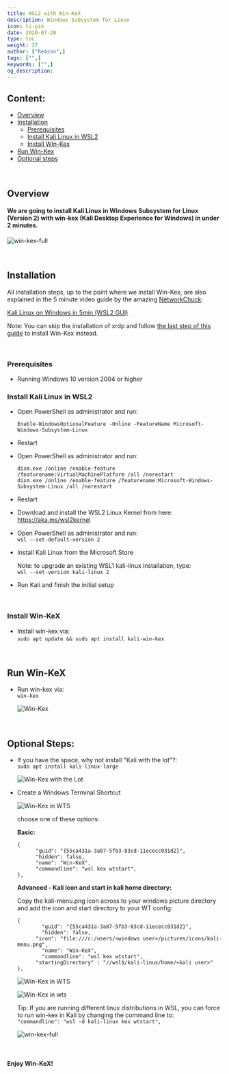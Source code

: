 ```yaml
---
title: WSL2 with Win-KeX
description: Windows Subsystem for Linux
icon: ti-pin
date: 2020-07-28
type: toc
weight: 37
author: ["Re4son",]
tags: ["",]
keywords: ["",]
og_description:
---
```


## Content:

- [Overview](#overview)
- [Installation](#installation)
  - [Prerequisites](#prerequisites)
  - [Install Kali Linux in WSL2](#install-kali-linux-in-wsl2)
  - [Install Win-Kex](#install-win-kex)
- [Run Win-Kex](#run-win-kex)
- [Optional steps](#optional-steps)

&nbsp;

## Overview

#### We are going to install Kali Linux in Windows Subsystem for Linux (Version 2) with win-kex (Kali Desktop Experience for Windows) in under 2 minutes.

![win-kex-full](./win-kex-full.png)

&nbsp;

## Installation

All installation steps, up to the point where we install Win-Kex, are also explained in the 5 minute video guide by the amazing [NetworkChuck](https:/twitter.com/NetWorkChuck):

[Kali Linux on Windows in 5min (WSL2 GUI)](https://www.youtube.com/watch?v=AfVH54edAHU)

Note: You can skip the installation of xrdp and follow [the last step of this guide](#install-win-kex) to install Win-Kex instead.

&nbsp;

### Prerequisites

- Running Windows 10 version 2004 or higher

### Install Kali Linux in WSL2

- Open PowerShell as administrator and run:  

  ```
  Enable-WindowsOptionalFeature -Online -FeatureName Microsoft-Windows-Subsystem-Linux
  ```

- Restart  

- Open PowerShell as administrator and run:  

  ```
  dism.exe /online /enable-feature /featurename:VirtualMachinePlatform /all /norestart
  dism.exe /online /enable-feature /featurename:Microsoft-Windows-Subsystem-Linux /all /norestart
  ```

- Restart  

- Download and install the WSL2 Linux Kernel from here: https://aka.ms/wsl2kernel  

- Open PowerShell as administrator and run:  
`wsl --set-default-version 2`

- Install Kali Linux from the Microsoft Store  

  Note: to upgrade an existing WSL1 kali-linux installation, type:  
  `wsl --set-version kali-linux 2`  

- Run Kali and finish the initial setup  

&nbsp;

### Install Win-KeX

- Install win-kex via:  
  `sudo apt update && sudo apt install kali-win-kex`

&nbsp;

## Run Win-KeX

- Run win-kex via:  
`win-kex`

  ![Win-Kex](./win-kex.png)

&nbsp;

## Optional Steps:

- If you have the space, why not install "Kali with the lot"?:  
`sudo apt install kali-linux-large`

  ![Win-Kex with the Lot](./win-kex-thelot.png)


- Create a Windows Terminal Shortcut

  ![Win-Kex in WTS](./win-kex-wt1.png)

  

  choose one of these options:

  **Basic:**  

  ```
  {
        "guid": "{55ca431a-3a87-5fb3-83cd-11ececc031d2}",
        "hidden": false,
        "name": "Win-KeX",
        "commandline": "wsl kex wtstart",
  },
  ```

  

  **Advanced - Kali icon and start in kali home directory:**  

  Copy the kali-menu.png icon across to your windows picture directory and add the icon and start directory to your WT config:

  ```
  {
          "guid": "{55ca431a-3a87-5fb3-83cd-11ececc031d2}",
          "hidden": false,
  		"icon": "file:///c:/users/<windows user>/pictures/icons/kali-menu.png",
          "name": "Win-KeX",
          "commandline": "wsl kex wtstart",
  		"startingDirectory" : "//wsl$/kali-linux/home/<kali user>"
  },
  ```

  ![Win-Kex in WTS](./win-kex-wt1.png)

  ![Win-Kex in wts](./win-kex-wt2.png)

  Tip: If you are running different linux distributions in WSL, you can force to run win-kex in Kali by changing the command line to:  
  `"commandline": "wsl -d kali-linux kex wtstart",`

  ![win-kex-full](./win-kex-full.png)

&nbsp;

#### Enjoy Win-KeX!